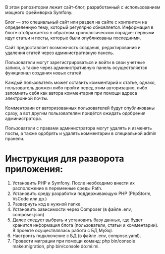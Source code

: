 В этом репозитории лежит сайт-блог, разработанный с использованием мощного фреймворка Symfony.

Блог — это специальный сайт или раздел на сайте с контентом на определенную тему, который регулярно обновляется. 
Информация в блоге отображается в обратном хронологическом порядке: первыми идут статьи и посты, которые были опубликованы последними. 

Сайт предоставляет возможность создания, редактирования и удаления статей через административную панель.

Пользователи могут зарегистрироваться и войти в свои учетные записи, а также через административную панель осуществляется функционал создания новых статей.

Каждый пользователь может оставить комментарий к статье, однако, пользователь должен либо пройти перед этим авторизацию, либо запомнить себя как автора комментария при помощи адреса электронной почты. 

Комментраии от авторизованных пользователей будут опубликованы сразу, а вот другим пользователям придётся ожидать одобрения администратора.

Пользователи с правами администратора могут удалять и изменять посты, а также одобрять и удалять комментарии в специальной admin пранели.

# Инструкция для разворота приложения:

1. Установить PHP и Symfony. После необходимо внести их расположение в переменные среды Path.
2. Установить среду разработки поддерживающую PHP (PhpStorm, VsCode или др.)
3. Развернуть код в нужной папке. 
4. Установить зависимости через Composer (в файле .env, composer.json)
5. Далее следует выбрать и установить базу данных, где будет хранится информация блога (пользователи, статьи и комментарии). В проекте осуществлялась работа с БД MySql.
6. Настроить подключение с БД (в файле .env, compose.yaml). 
7. Провести миграции при помощи команд: php bin/console make:migration, php bin/console do:mi:mi. 
